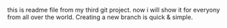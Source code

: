 this is readme file from my third git project.
now i will show it for everyony from all over the world.
Creating a new branch is quick & simple.